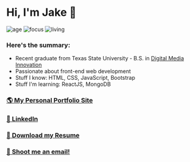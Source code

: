 # Hi, I'm Jake 👋

![age](https://img.shields.io/badge/age-24-blue)
![focus](https://img.shields.io/badge/focus-frontend-brightgreen)
![living](https://img.shields.io/badge/living-Texas-red)

### Here's the summary:
* Recent graduate from Texas State University - B.S. in [Digital Media Innovation](https://www.masscomm.txstate.edu/degrees-programs/digital-media-innovation.html)
* Passionate about front-end web development
* Stuff I know: HTML, CSS, JavaScript, Bootstrap
* Stuff I'm learning: ReactJS, MongoDB

### [🌎 My Personal Portfolio Site](http://www.jakeruff.com/)
### [💼 LinkedIn](http://www.linkedin.com/in/jake-ruff)
### [📝 Download my Resume](https://drive.google.com/uc?export=download&id=1duOepI40qJGQoqNihXn3YSHAp6YajNVH)
### [📧 Shoot me an email!](mailto:jake@jakeruff.com)

